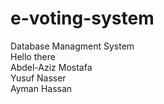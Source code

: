 # e-voting-system

Database Managment System
<br>
Hello there
<br>
Abdel-Aziz Mostafa <br>
Yusuf Nasser <br>
Ayman Hassan 
